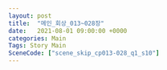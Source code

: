 ```yaml
---
layout: post
title:  "메인_회상_013~028장"
date:   2021-08-01 09:00:00 +0000
categories: Main
Tags: Story Main
SceneCode: ["scene_skip_cp013-028_q1_s10"]
---
```

